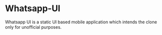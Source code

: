 # Whatsapp-UI
Whatsapp UI is a static UI based mobile application which intends the clone only for unofficial purposes.
